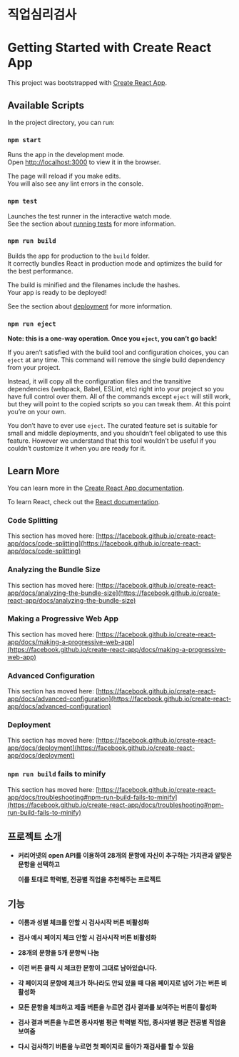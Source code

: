 # 직업심리검사

# Getting Started with Create React App

This project was bootstrapped with [Create React App](https://github.com/facebook/create-react-app).

## Available Scripts

In the project directory, you can run:

### `npm start`

Runs the app in the development mode.\
Open [http://localhost:3000](http://localhost:3000) to view it in the browser.

The page will reload if you make edits.\
You will also see any lint errors in the console.

### `npm test`

Launches the test runner in the interactive watch mode.\
See the section about [running tests](https://facebook.github.io/create-react-app/docs/running-tests) for more information.

### `npm run build`

Builds the app for production to the `build` folder.\
It correctly bundles React in production mode and optimizes the build for the best performance.

The build is minified and the filenames include the hashes.\
Your app is ready to be deployed!

See the section about [deployment](https://facebook.github.io/create-react-app/docs/deployment) for more information.

### `npm run eject`

**Note: this is a one-way operation. Once you `eject`, you can’t go back!**

If you aren’t satisfied with the build tool and configuration choices, you can `eject` at any time. This command will remove the single build dependency from your project.

Instead, it will copy all the configuration files and the transitive dependencies (webpack, Babel, ESLint, etc) right into your project so you have full control over them. All of the commands except `eject` will still work, but they will point to the copied scripts so you can tweak them. At this point you’re on your own.

You don’t have to ever use `eject`. The curated feature set is suitable for small and middle deployments, and you shouldn’t feel obligated to use this feature. However we understand that this tool wouldn’t be useful if you couldn’t customize it when you are ready for it.

## Learn More

You can learn more in the [Create React App documentation](https://facebook.github.io/create-react-app/docs/getting-started).

To learn React, check out the [React documentation](https://reactjs.org/).

### Code Splitting

This section has moved here: [https://facebook.github.io/create-react-app/docs/code-splitting](https://facebook.github.io/create-react-app/docs/code-splitting)

### Analyzing the Bundle Size

This section has moved here: [https://facebook.github.io/create-react-app/docs/analyzing-the-bundle-size](https://facebook.github.io/create-react-app/docs/analyzing-the-bundle-size)

### Making a Progressive Web App

This section has moved here: [https://facebook.github.io/create-react-app/docs/making-a-progressive-web-app](https://facebook.github.io/create-react-app/docs/making-a-progressive-web-app)

### Advanced Configuration

This section has moved here: [https://facebook.github.io/create-react-app/docs/advanced-configuration](https://facebook.github.io/create-react-app/docs/advanced-configuration)

### Deployment

This section has moved here: [https://facebook.github.io/create-react-app/docs/deployment](https://facebook.github.io/create-react-app/docs/deployment)

### `npm run build` fails to minify

This section has moved here: [https://facebook.github.io/create-react-app/docs/troubleshooting#npm-run-build-fails-to-minify](https://facebook.github.io/create-react-app/docs/troubleshooting#npm-run-build-fails-to-minify)



## 프로젝트 소개 ##


- **커리어넷의 open API를 이용하여 28개의 문항에 자신이 추구하는 가치관과 알맞은 문항을 선택하고**   

  **이를 토대로 학력별, 전공별 직업을 추천해주는 프로젝트** 



## 기능 ##


- **이름과 성별 체크를 안할 시 검사시작 버튼 비활성화**    

- **검사 예시 페이지 체크 안할 시 검사시작 버튼 비활성화**   

- **28개의 문항을 5개 문항씩 나눔**   

- **이전 버튼 클릭 시 체크한 문항이 그대로 남아있습니다.**

- **각 페이지의 문항에 체크가 하나라도 안되 있을 때 다음 페이지로 넘어 가는 버튼 비활성화**

- **모든 문항을 체크하고 제출 버튼을 누르면 검사 결과를 보여주는 버튼이 활성화**

- **검사 결과 버튼을 누르면 종사자별 평균 학력별 직업, 종사자별 평균 전공별 직업을 보여줌**

- **다시 검사하기 버튼을 누르면 첫 페이지로 돌아가 재검사를 할 수 있음**


